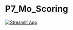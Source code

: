 # P7_Mo_Scoring
[![Streamlit App](https://static.streamlit.io/badges/streamlit_badge_black_white.svg)](https://mobenk-p7-mo-s-applicationp7-api-dashboard-streamlit-git-iix09o.streamlitapp.com)

